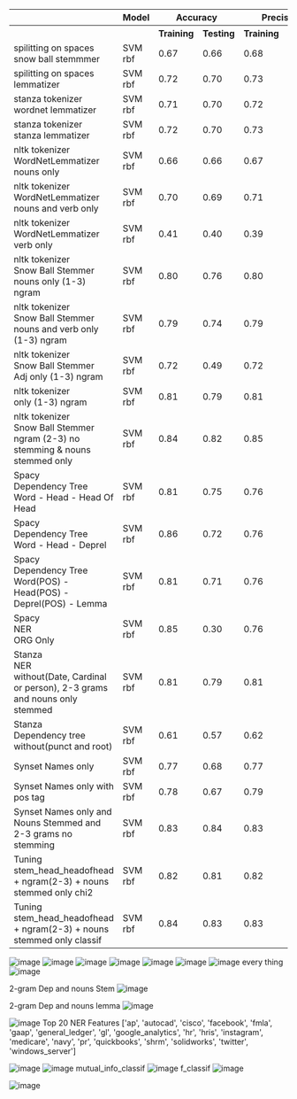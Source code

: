 <table>
  <tr>
    <th></th>
    <th>Model</th>
    <th colspan="2">Accuracy</th>
    <th colspan="2">Precision</th>
    <th colspan="2">Recall</th>
    <th colspan="2">F1 Score</th>
  </tr>
  <tr>
    <th></th>
    <th></th>
    <th>Training</th>
    <th>Testing</th>
    <th>Training</th>
    <th>Testing</th>
    <th>Training</th>
    <th>Testing</th>
    <th>Training</th>
    <th>Testing</th>
  </tr>
  <tr>
    <td>spilitting on spaces<br>snow ball stemmmer</td>
    <td>SVM rbf</td>
    <td>0.67</td>
    <td>0.66</td>
    <td>0.68</td>
    <td>0.67</td>
    <td>0.66</td>
    <td>0.66</td>
    <td>0.67</td>
    <td>0.66</td>
  </tr>
  <tr>
    <td>spilitting on spaces<br>lemmatizer</td>
    <td>SVM rbf</td>
    <td>0.72</td>
    <td>0.70</td>
    <td>0.73</td>
    <td>0.71</td>
    <td>0.71</td>
    <td>0.70</td>
    <td>0.72</td>
    <td>0.70</td>
  </tr>
  <tr>
    <td>stanza tokenizer<br>wordnet lemmatizer</td>
    <td>SVM rbf</td>
    <td>0.71</td>
    <td>0.70</td>
    <td>0.72</td>
    <td>0.71</td>
    <td>0.71</td>
    <td>0.70</td>
    <td>0.71</td>
    <td>0.69</td>
  </tr>
  <tr>
    <td>stanza tokenizer<br>stanza lemmatizer</td>
    <td>SVM rbf</td>
    <td>0.72</td>
    <td>0.70</td>
    <td>0.73</td>
    <td>0.72</td>
    <td>0.71</td>
    <td>0.70</td>
    <td>0.72</td>
    <td>0.69</td>
  </tr>
  <tr>
    <td>nltk tokenizer<br>WordNetLemmatizer<br>nouns only</td>
    <td>SVM rbf</td>
    <td>0.66</td>
    <td>0.66</td>
    <td>0.67</td>
    <td>0.66</td>
    <td>0.66</td>
    <td>0.66</td>
    <td>0.66</td>
    <td>0.65</td>
  </tr>
  <tr>
    <td>nltk tokenizer<br>WordNetLemmatizer<br>nouns and verb only</td>
    <td>SVM rbf</td>
    <td>0.70</td>
    <td>0.69</td>
    <td>0.71</td>
    <td>0.70</td>
    <td>0.69</td>
    <td>0.69</td>
    <td>0.70</td>
    <td>0.69</td>
  </tr>
  <tr>
    <td>nltk tokenizer<br>WordNetLemmatizer<br>verb only</td>
    <td>SVM rbf</td>
    <td>0.41</td>
    <td>0.40</td>
    <td>0.39</td>
    <td>0.38</td>
    <td>0.40</td>
    <td>0.40</td>
    <td>0.39</td>
    <td>0.38</td>
  </tr>
  <tr>
    <td>nltk tokenizer<br>Snow Ball Stemmer<br>nouns only (1-3) ngram</td>
    <td>SVM rbf</td>
    <td>0.80</td>
    <td>0.76</td>
    <td>0.80</td>
    <td>0.78</td>
    <td>0.80</td>
    <td>0.76</td>
    <td>0.79</td>
    <td>0.75</td>
  </tr>
  <tr>
    <td>nltk tokenizer<br>Snow Ball Stemmer<br>nouns and verb only (1-3) ngram</td>
    <td>SVM rbf</td>
    <td>0.79</td>
    <td>0.74</td>
    <td>0.79</td>
    <td>0.75</td>
    <td>0.79</td>
    <td>0.74</td>
    <td>0.77</td>
    <td>0.73</td>
  </tr>
  <tr>
    <td>nltk tokenizer<br>Snow Ball Stemmer<br>Adj only (1-3) ngram</td>
    <td>SVM rbf</td>
    <td>0.72</td>
    <td>0.49</td>
    <td>0.72</td>
    <td>0.46</td>
    <td>0.72</td>
    <td>0.49</td>
    <td>0.71</td>
    <td>0.46</td>
  </tr>
  <tr>
    <td>nltk tokenizer<br>only (1-3) ngram</td>
    <td>SVM rbf</td>
    <td>0.81</td>
    <td>0.79</td>
    <td>0.81</td>
    <td>0.81</td>
    <td>0.81</td>
    <td>0.79</td>
    <td>0.79</td>
    <td>0.78</td>
  </tr>
  <tr>
    <td>nltk tokenizer<br>Snow Ball Stemmer<br>ngram (2-3) no stemming & nouns stemmed only</td>
    <td>SVM rbf</td>
    <td>0.84</td>
    <td>0.82</td>
    <td>0.85</td>
    <td>0.83</td>
    <td>0.84</td>
    <td>0.82</td>
    <td>0.83</td>
    <td>0.81</td>
  </tr>
  <tr>
    <td>Spacy<br>Dependency Tree</br>Word - Head - Head Of Head</td>
    <td>SVM rbf</td>
    <td>0.81</td>
    <td>0.75</td>
    <td>0.76</td>
    <td>0.75</td>
    <td>0.77</td>
    <td>0.79</td>
    <td>0.80</td>
    <td>0.80</td>
  </tr>
  <tr>
    <td>Spacy<br>Dependency Tree</br>Word - Head - Deprel</td>
    <td>SVM rbf</td>
    <td>0.86</td>
    <td>0.72</td>
    <td>0.76</td>
    <td>0.71</td>
    <td>0.80</td>
    <td>0.73</td>
    <td>0.80</td>
    <td>0.76</td>
  </tr>
  <tr>
    <td>Spacy<br>Dependency Tree</br>Word(POS) - Head(POS) - Deprel(POS) - Lemma</td>
    <td>SVM rbf</td>
    <td>0.81</td>
    <td>0.71</td>
    <td>0.76</td>
    <td>0.71</td>
    <td>0.81</td>
    <td>0.76</td>
    <td>0.86</td>
    <td>0.72</td>
  </tr>
  <tr>
    <td>Spacy<br>NER</br> ORG Only</td>
    <td>SVM rbf</td>
    <td>0.85</td>
    <td>0.30</td>
    <td>0.76</td>
    <td>0.25</td>
    <td>0.86</td>
    <td>0.26</td>
    <td>0.80</td>
    <td>0.22</td>
  </tr>
  <tr>
    <td>Stanza<br>NER</br> without(Date, Cardinal or person), 2-3 grams  and nouns only stemmed</td>
    <td>SVM rbf</td>
    <td> 0.81</td>
    <td>0.79</td>
    <td>0.81</td>
    <td>0.80</td>
    <td>0.79</td>
    <td>0.79</td>
    <td>0.80</td>
    <td>0.78</td>
  </tr>
  <tr>
    <td>Stanza<br>Dependency tree</br> without(punct and root)</td>
    <td>SVM rbf</td>
    <td> 0.61</td>
    <td>0.57</td>
    <td>0.62</td>
    <td>0.56</td>
    <td>0.61</td>
    <td>0.57</td>
    <td>0.59</td>
    <td>0.52</td>
  </tr>
    <tr>
    <td>Synset Names only</td>
    <td>SVM rbf</td>
    <td> 0.77</td>
    <td>0.68</td>
    <td>0.77</td>
    <td>0.66</td>
    <td>0.77</td>
    <td>0.68</td>
    <td>0.76</td>
    <td>0.65</td>
  </tr>
  <tr>
    <td>Synset Names only with pos tag</td>
    <td>SVM rbf</td>
    <td> 0.78</td>
    <td>0.67</td>
    <td>0.79</td>
    <td>0.65</td>
    <td>0.78</td>
    <td>0.67</td>
    <td>0.77</td>
    <td>0.64</td>
  </tr>
  
  <tr>
    <td>Synset Names only and Nouns Stemmed and 2-3 grams no stemming</td>
    <td>SVM rbf</td>
    <td> 0.83</td>
    <td>0.84</td>
    <td>0.83</td>
    <td>0.82</td>
    <td>0.83</td>
    <td>0.84</td>
    <td>0.82</td>
    <td>0.82</td>
  </tr>

  <tr>
    <td>Tuning stem_head_headofhead + ngram(2-3) + nouns stemmed only chi2</td>
    <td>SVM rbf</td>
    <td> 0.82</td>
    <td>0.81</td>
    <td>0.82</td>
    <td>0.82</td>
    <td>0.82</td>
    <td>0.81</td>
    <td>0.81</td>
    <td>0.79</td>
  </tr>

  <tr>
    <td>Tuning stem_head_headofhead + ngram(2-3) + nouns stemmed only classif</td>
    <td>SVM rbf</td>
    <td> 0.84</td>
    <td>0.83</td>
    <td>0.83</td>
    <td>0.83</td>
    <td>0.82</td>
    <td>0.83</td>
    <td>0.84</td>
    <td>0.84</td>
  </tr>
</table>

![image](https://github.com/user-attachments/assets/6faaa072-1252-4a4a-bbc1-12de78a46038)
![image](https://github.com/user-attachments/assets/f2c1112f-4b39-40a5-b61f-fbc49e756fa1)
![image](https://github.com/user-attachments/assets/a5735f0d-f4b6-453d-9b59-dc6fc9eb8496)
![image](https://github.com/user-attachments/assets/22d02054-f74f-4cac-9f6c-9b0790067fb7)
![image](https://github.com/user-attachments/assets/cf9d4675-c1e0-441c-9514-f0e56a7c340d)
![image](https://github.com/user-attachments/assets/4bb9bd7b-8a3d-43b7-a54b-6f68ceca6dfc)
![image](https://github.com/user-attachments/assets/bbd03fac-7f24-4759-b6d6-e2041b1545cf)
every thing
![image](https://github.com/user-attachments/assets/d6cd0ace-6a65-40df-b6ce-b8040d384c48)

2-gram Dep and nouns Stem
![image](https://github.com/user-attachments/assets/e2d51fe5-bd04-46f5-8699-d86e6e422cac)



2-gram Dep and nouns lemma 
![image](https://github.com/user-attachments/assets/85a0f630-2891-4565-b76b-ce3fdfcfb9c5)

![image](https://github.com/user-attachments/assets/0e460bcd-f1a5-4d18-8d08-7c9770fe61fe)
Top 20 NER Features
['ap', 'autocad', 'cisco', 'facebook', 'fmla', 'gaap', 'general_ledger', 'gl', 'google_analytics', 'hr', 'hris', 'instagram', 'medicare', 'navy', 'pr', 'quickbooks', 'shrm', 'solidworks', 'twitter', 'windows_server']


![image](https://github.com/user-attachments/assets/bcddc312-0529-4858-854f-2e60abcf7fcc)
![image](https://github.com/user-attachments/assets/a174fff9-3e07-4c4a-9a96-a3fd203192dc)
mutual_info_classif
![image](https://github.com/user-attachments/assets/42ea99f1-368c-4a0c-af2c-0f5fa3ed5796)
f_classif
![image](https://github.com/user-attachments/assets/f7dfdb95-9296-4f0d-8ba0-1a8b8419bf19)

![image](https://github.com/user-attachments/assets/aefa50eb-eb1c-418f-bb4c-1b7cc83b9448)





